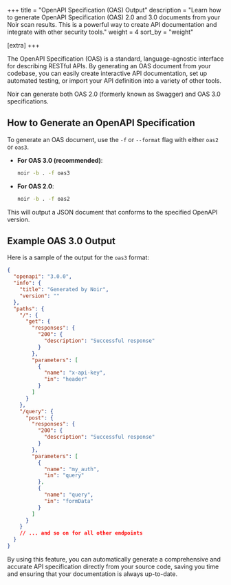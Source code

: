 +++
title = "OpenAPI Specification (OAS) Output"
description = "Learn how to generate OpenAPI Specification (OAS) 2.0 and 3.0 documents from your Noir scan results. This is a powerful way to create API documentation and integrate with other security tools."
weight = 4
sort_by = "weight"

[extra]
+++

The OpenAPI Specification (OAS) is a standard, language-agnostic interface for describing RESTful APIs. By generating an OAS document from your codebase, you can easily create interactive API documentation, set up automated testing, or import your API definition into a variety of other tools.

Noir can generate both OAS 2.0 (formerly known as Swagger) and OAS 3.0 specifications.

## How to Generate an OpenAPI Specification

To generate an OAS document, use the `-f` or `--format` flag with either `oas2` or `oas3`.

*   **For OAS 3.0 (recommended)**:

    ```bash
    noir -b . -f oas3
    ```

*   **For OAS 2.0**:

    ```bash
    noir -b . -f oas2
    ```

This will output a JSON document that conforms to the specified OpenAPI version.

## Example OAS 3.0 Output

Here is a sample of the output for the `oas3` format:

```json
{
  "openapi": "3.0.0",
  "info": {
    "title": "Generated by Noir",
    "version": ""
  },
  "paths": {
    "/": {
      "get": {
        "responses": {
          "200": {
            "description": "Successful response"
          }
        },
        "parameters": [
          {
            "name": "x-api-key",
            "in": "header"
          }
        ]
      }
    },
    "/query": {
      "post": {
        "responses": {
          "200": {
            "description": "Successful response"
          }
        },
        "parameters": [
          {
            "name": "my_auth",
            "in": "query"
          },
          {
            "name": "query",
            "in": "formData"
          }
        ]
      }
    }
    // ... and so on for all other endpoints
  }
}
```

By using this feature, you can automatically generate a comprehensive and accurate API specification directly from your source code, saving you time and ensuring that your documentation is always up-to-date.
